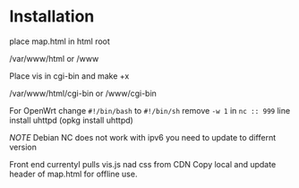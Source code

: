 # Installation

place map.html in html root

/var/www/html  or /www

Place vis in cgi-bin and make +x

/var/www/html/cgi-bin  or /www/cgi-bin

For OpenWrt
change `#!/bin/bash` to `#!/bin/sh`
remove `-w 1` in `nc :: 999` line
install uhttpd (opkg install uhttpd)

*NOTE*
Debian NC does not work with ipv6 you need to update to differnt version

Front end currentyl pulls vis.js nad css from CDN
Copy local and update header of map.html for offline use.
